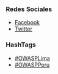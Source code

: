 ### Redes Sociales

* [Facebook](https://www.facebook.com/OwaspPeru/)
* [Twitter](https://twitter.com/owasp_peru)

### HashTags

* [\#OWASPLima](http://twitter.com/hashtag/OWASPPeru?src=hashtag_click)
* [\#OWASPPeru](http://twitter.com/hashtag/OWASPLima?src=hashtag_click)



